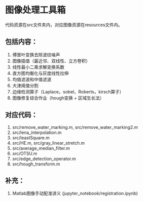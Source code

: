 # 图像处理工具箱
代码资源在src文件夹内，对应图像资源在resources文件内。

## 包括内容：
1. 傅里叶变换去除波纹噪声
2. 图像插值（最近邻、双线性、立方卷积）
3. 线性最小二乘求解变换系数
4. 直方图均衡化与灰度线性拉伸
5. 均值滤波和中值滤波
6. 大津阈值分割
7. 边缘检测算子（Laplace，sobel，Roberts，kirsch算子）
8. 图像修复综合作业（hough变换 + 区域生长法）

## 对应代码：
1. src/remove_water_marking.m, src/remove_water_marking2.m
2. src/lena_interpolation.m
3. src/leastSquare.m
4. src/HE.m, src/gray_linear_stretch.m
5. src/average_median_filter.m
6. src/OTSU.m
7. src/edge_detection_operator.m
8. src/hough_transform.m

## 补充：
1. Matlab图像手动配准讲义 (jupyter_notebook/registration.ipynb)



